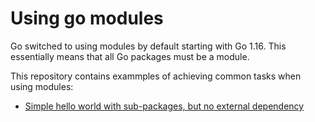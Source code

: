 # Using go modules

Go switched to using modules by default starting with Go 1.16. This essentially means
that all Go packages must be a module.

This repository contains exammples of achieving common tasks when using modules:

- [Simple hello world with sub-packages, but no external dependency](./hello-world)

